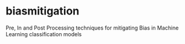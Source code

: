 # biasmitigation
Pre, In and Post Processing techniques for mitigating Bias in Machine Learning classification models
